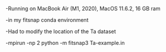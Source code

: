 -Running on MacBook Air (M1, 2020), MacOS 11.6.2, 16 GB ram

-in my fitsnap conda environment 

-Had to modify the location of the Ta dataset

-mpirun -np 2 python -m fitsnap3 Ta-example.in 
